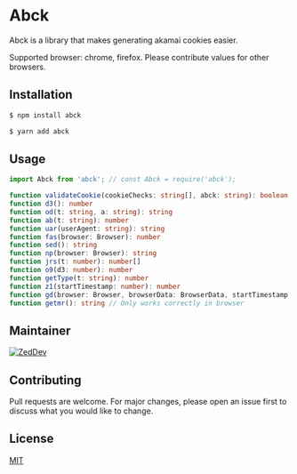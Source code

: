 # Abck

Abck is a library that makes generating akamai cookies easier.

Supported browser: chrome, firefox.
Please contribute values for other browsers.


## Installation

```bash
$ npm install abck
```
```bash
$ yarn add abck
```

## Usage

```typescript
import Abck from 'abck'; // const Abck = require('abck');

function validateCookie(cookieChecks: string[], abck: string): boolean
function d3(): number
function od(t: string, a: string): string
function ab(t: string): number
function uar(userAgent: string): string
function fas(browser: Browser): number
function sed(): string
function np(browser: Browser): string
function jrs(t: number): number[]
function o9(d3: number): number
function getType(t: string): number
function z1(startTimestamp: number): number
function gd(browser: Browser, browserData: BrowserData, startTimestamp: number, d3: number): string
function getmr(): string // Only works correctly in browser
```

## Maintainer

[![ZedDev](https://github.com/zedd3v.png?size=100)](https://abck.dev/)

## Contributing
Pull requests are welcome. For major changes, please open an issue first to discuss what you would like to change.

## License
[MIT](https://choosealicense.com/licenses/mit/)